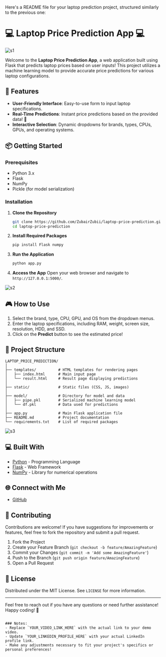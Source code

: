 Here's a README file for your laptop prediction project, structured similarly to the previous one:


# 💻 Laptop Price Prediction App 💻

![s1](https://github.com/user-attachments/assets/e53cfcf9-81c2-4bdf-8518-b5e7f8154129)


Welcome to the **Laptop Price Prediction App**, a web application built using Flask that predicts laptop prices based on user inputs! This project utilizes a machine learning model to provide accurate price predictions for various laptop configurations.

## 🌟 Features

- **User-Friendly Interface**: Easy-to-use form to input laptop specifications.
- **Real-Time Predictions**: Instant price predictions based on the provided data! 🤑
- **Interactive Selection**: Dynamic dropdowns for brands, types, CPUs, GPUs, and operating systems.

## 📦 Getting Started

### Prerequisites

- Python 3.x
- Flask
- NumPy
- Pickle (for model serialization)

### Installation

1. **Clone the Repository**
   ```bash
   git clone https://github.com/ZubairZubii/laptop-price-prediction.git
   cd laptop-price-prediction
   ```

2. **Install Required Packages**
   ```bash
   pip install Flask numpy
   ```

3. **Run the Application**
   ```bash
   python app.py
   ```

4. **Access the App**
   Open your web browser and navigate to `http://127.0.0.1:5000/`.

![s2](https://github.com/user-attachments/assets/a442ea90-72f6-4c2b-b520-ee4b1a4e2d61)


## 🎮 How to Use

1. Select the brand, type, CPU, GPU, and OS from the dropdown menus.
2. Enter the laptop specifications, including RAM, weight, screen size, resolution, HDD, and SSD.
3. Click on the **Predict** button to see the estimated price!

## 🧩 Project Structure

```
LAPTOP_PRICE_PREDICTION/
│
├── templates/          # HTML templates for rendering pages
│   ├── index.html      # Main input page
│   └── result.html     # Result page displaying predictions
│
├── static/             # Static files (CSS, JS, images)
│
├── model/              # Directory for model and data
│   ├── pipe.pkl        # Serialized machine learning model
│   └── df.pkl          # Data used for predictions
│
├── app.py              # Main Flask application file
├── README.md           # Project documentation
└── requirements.txt    # List of required packages
```

![s3](https://github.com/user-attachments/assets/7f42c50a-73f8-4307-9d84-3e2640914e6a)


## 💻 Built With

- [Python](https://www.python.org/) - Programming Language
- [Flask](https://flask.palletsprojects.com/) - Web Framework
- [NumPy](https://numpy.org/) - Library for numerical operations

## 🌐 Connect with Me

- [GitHub](https://github.com/ZubairZubii)


## 🤝 Contributing

Contributions are welcome! If you have suggestions for improvements or features, feel free to fork the repository and submit a pull request.

1. Fork the Project
2. Create your Feature Branch (`git checkout -b feature/AmazingFeature`)
3. Commit your Changes (`git commit -m 'Add some AmazingFeature'`)
4. Push to the Branch (`git push origin feature/AmazingFeature`)
5. Open a Pull Request

## 📄 License

Distributed under the MIT License. See `LICENSE` for more information.

---

Feel free to reach out if you have any questions or need further assistance! Happy coding! 🎉
```

### Notes:
- Replace `YOUR_VIDEO_LINK_HERE` with the actual link to your demo video.
- Update `YOUR_LINKEDIN_PROFILE_HERE` with your actual LinkedIn profile link.
- Make any adjustments necessary to fit your project's specifics or personal preferences!
